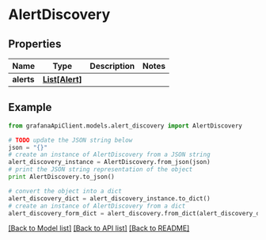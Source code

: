 # AlertDiscovery


## Properties
Name | Type | Description | Notes
------------ | ------------- | ------------- | -------------
**alerts** | [**List[Alert]**](Alert.md) |  | 

## Example

```python
from grafanaApiClient.models.alert_discovery import AlertDiscovery

# TODO update the JSON string below
json = "{}"
# create an instance of AlertDiscovery from a JSON string
alert_discovery_instance = AlertDiscovery.from_json(json)
# print the JSON string representation of the object
print AlertDiscovery.to_json()

# convert the object into a dict
alert_discovery_dict = alert_discovery_instance.to_dict()
# create an instance of AlertDiscovery from a dict
alert_discovery_form_dict = alert_discovery.from_dict(alert_discovery_dict)
```
[[Back to Model list]](../README.md#documentation-for-models) [[Back to API list]](../README.md#documentation-for-api-endpoints) [[Back to README]](../README.md)


